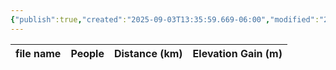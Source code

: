 ```yaml
---
{"publish":true,"created":"2025-09-03T13:35:59.669-06:00","modified":"2025-09-03T14:59:02.492-06:00","published":"2025-09-03T14:59:02.492-06:00","tags":["route"],"cssclasses":"","elevation":null,"region":"Waterton","location":"49.1231, -113.9458","DWYT":null,"Kane":"Difficult","completed":false}
---
```



| file name | People | Distance (km) | Elevation Gain (m) |
| --------- | ------ | ------------- | ------------------ |